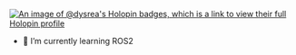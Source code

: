 [![An image of @dysrea's Holopin badges, which is a link to view their full Holopin profile](https://holopin.me/dysrea)](https://holopin.io/@dysrea?style=plastic)
- 🌱 I’m currently learning ROS2
<!--
**dysrea/dysrea** is a ✨ _special_ ✨ repository because its `README.md` (this file) appears on your GitHub profile.

Here are some ideas to get you started:

- 🔭 I’m currently working on ...

- 👯 I’m looking to collaborate on ...
- 🤔 I’m looking for help with ...
- 💬 Ask me about ...
- 📫 How to reach me: ...
- 😄 Pronouns: ...
- ⚡ Fun fact: ...
-->
